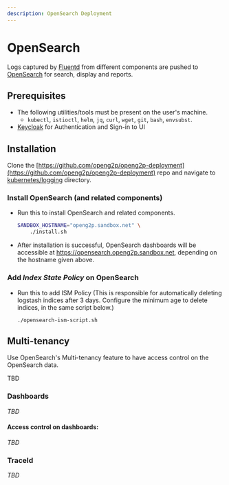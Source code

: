 ```yaml
---
description: OpenSearch Deployment
---
```


# OpenSearch

Logs captured by [Fluentd](fluentd.md) from different components are pushed to [OpenSearch](https://opensearch.org/) for search, display and reports.&#x20;

## Prerequisites

* The following utilities/tools must be present on the user's machine.
  * `kubectl`, `istioctl`, `helm`, `jq`, `curl`, `wget`, `git`, `bash`, `envsubst`.
* [Keycloak](../../common-components/keycloak.md) for Authentication and Sign-in to UI

## Installation

Clone the [https://github.com/openg2p/openg2p-deployment](https://github.com/openg2p/openg2p-deployment) repo and navigate to [kubernetes/logging](https://github.com/OpenG2P/openg2p-deployment/tree/main/kubernetes/logging) directory.

### Install OpenSearch (and related components)

*   Run this to install OpenSearch and related components.

    ```bash
    SANDBOX_HOSTNAME="openg2p.sandbox.net" \
        ./install.sh
    ```
* After installation is successful, OpenSearch dashboards will be accessible at https://opensearch.openg2p.sandbox.net, depending on the hostname given above.

### Add _Index State Policy_ on OpenSearch

*   Run this to add ISM Policy (This is responsible for automatically deleting logstash indices after 3 days. Configure the minimum age to delete indices, in the same script below.)

    ```
    ./opensearch-ism-script.sh
    ```

## Multi-tenancy

Use OpenSearch's Multi-tenancy feature to have access control on the OpenSearch data.

TBD

### Dashboards&#x20;

_TBD_

#### Access control on dashboards:

_TBD_

### TraceId

_TBD_
